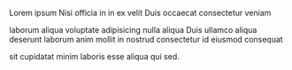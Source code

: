 Lorem ipsum Nisi officia in in ex velit Duis occaecat consectetur veniam 

laborum aliqua voluptate adipisicing nulla aliqua Duis ullamco aliqua deserunt
laborum anim mollit in nostrud consectetur id eiusmod consequat

sit cupidatat minim laboris esse aliqua qui sed.
